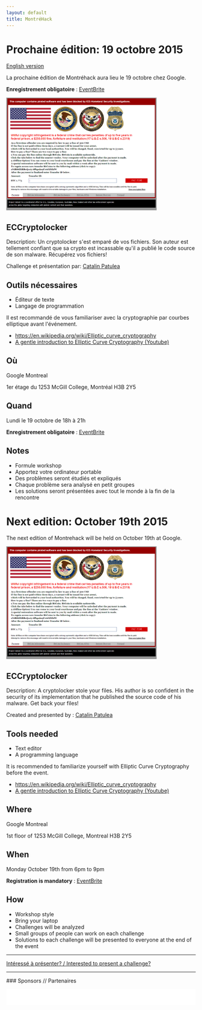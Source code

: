 ```yaml
---
layout: default
title: MontréHack
---
```

<!-- 

  This is the absolute minimum to get stuff up. Feel free [obliged] to add
  editorial niceties.

  Put this in index.md and update the following variables (like w/ vim's s///)
  $date $en_date
  $eventbrite_link
  $image (optional) format: ![AltText](path_to_image.png)
  $problem1_name, $problem1_desc, $problem1_tools, $problem1_presenter
  $en_problem1_name, $en_problem1_desc, $en_problem1_tools, $en_problem1_presenter
  repeat for problem 2, 3, etc.

/-->


# Prochaine édition: 19 octobre 2015
[English version](#english)

La prochaine édition de Montréhack aura lieu le 19 octobre chez Google.

**Enregistrement obligatoire** : [EventBrite](https://www.eventbrite.ca/e/montrehack-tickets-19032869826)

<a href="/images/cryptolocker.png"><img src="/images/cryptolocker.png" width="400" alt="pay the fine at your local courthouse"/></a>

## ECCryptolocker

Description: Un cryptolocker s'est emparé de vos fichiers. Son auteur est 
tellement confiant que sa crypto est incassable qu'il a publié le code source
de son malware. Récupérez vos fichiers!

Challenge et présentation par: [Catalin Patulea](https://github.com/cpatulea/cats)

## Outils nécessaires

* Éditeur de texte
* Langage de programmation 

Il est recommandé de vous familiariser avec la cryptographie par courbes elliptique
avant l'événement.

* https://en.wikipedia.org/wiki/Elliptic_curve_cryptography
* [A gentle introduction to Elliptic Curve Cryptography (Youtube)](https://www.youtube.com/watch?v=l6jTFxQaUJA)

## Où

Google Montreal

1er étage du 1253 McGill College, Montréal H3B 2Y5

## Quand

Lundi le 19 octobre de 18h à 21h

**Enregistrement obligatoire** : [EventBrite](https://www.eventbrite.ca/e/montrehack-tickets-19032869826)

## Notes

* Formule workshop
* Apportez votre ordinateur portable
* Des problèmes seront étudiés et expliqués
* Chaque problème sera analysé en petit groupes
* Les solutions seront présentées avec tout le monde à la fin de la rencontre


<a id="english"></a>
# Next edition: October 19th 2015

The next edition of Montrehack will be held on October 19th at Google.

<a href="/images/cryptolocker.png"><img src="/images/cryptolocker.png" width="400" alt="pay the fine at your local courthouse"/></a>

## ECCryptolocker

Description: A cryptolocker stole your files. His author is so confident
in the security of its implementation that he published the source code
of his malware. Get back your files!

Created and presented by : [Catalin Patulea](https://github.com/cpatulea/cats)

## Tools needed

* Text editor
* A programming language 

It is recommended to familiarize yourself with Elliptic Curve Cryptography
before the event.

* https://en.wikipedia.org/wiki/Elliptic_curve_cryptography
* [A gentle introduction to Elliptic Curve Cryptography (Youtube)](https://www.youtube.com/watch?v=l6jTFxQaUJA)


## Where

Google Montreal

1st floor of 1253 McGill College, Montreal H3B 2Y5

## When

Monday October 19th from 6pm to 9pm 

**Registration is mandatory** : [EventBrite](https://www.eventbrite.ca/e/montrehack-tickets-19032869826)

## How

* Workshop style
* Bring your laptop
* Challenges will be analyzed
* Small groups of people can work on each challenge
* Solutions to each challenge will be presented to everyone at the end of the event

<hr/>

[Intéressé à présenter? / Interested to present a challenge?](https://github.com/montrehack/montrehack.github.com/wiki/Present-at-Montrehack)

<hr/>
### Sponsors // Partenaires

[![Brasserie Benelux](/images/benelux.png)](http://brasseriebenelux.com/)

